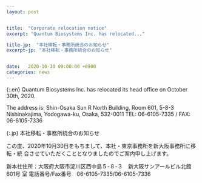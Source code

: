 ```yaml
---
layout: post


title:  "Corporate relocation notice"
excerpt: "Quantum Biosystems Inc. has relocated..."

title-jp:  "本社移転・事務所統合のお知らせ"
excerpt-jp: "本社移転・事務所統合のお知らせ"


date:   2020-10-30 09:00:00 +0900
categories: news
---
```


{:.en}
Quantum Biosystems Inc. has relocated its head office on October 30th, 2020.

The address is:
Shin-Osaka Sun R North Building, Room 601, 5-8-3 Nishinakajima, Yodogawa-ku, Osaka, 532-0011
TEL: 06-6105-7335 / FAX: 06-6105-7336


{:.jp}
本社移転・事務所統合のお知らせ

この度、2020年10月30日をもちまして、本社・東京事務所を新大阪事務所に移転・統
合させていただくこととなりましたのでご案内申し上げます。

新本社住所：大阪府大阪市淀川区西中島５-８-３　新大阪サンアールビル北館601号
室
電話番号/Fax番号　06-6105-7335/06-6105-7336
